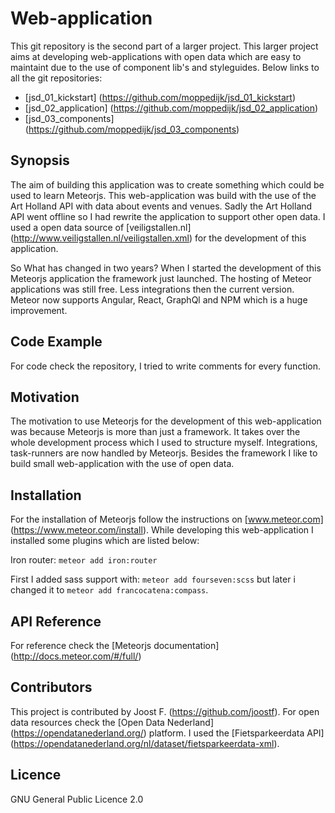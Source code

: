 # Web-application

This git repository is the second part of a larger project. 
This larger project aims at developing web-applications with open data which are easy to maintaint due to the use of component lib's and styleguides. Below links to all the git repositories:
- [jsd_01_kickstart] (https://github.com/moppedijk/jsd_01_kickstart)
- [jsd_02_application] (https://github.com/moppedijk/jsd_02_application)
- [jsd_03_components] (https://github.com/moppedijk/jsd_03_components)

## Synopsis

The aim of building this application was to create something which could be used to learn Meteorjs. This web-application was build with the use of the Art Holland API with data about events and venues. Sadly the Art Holland API went offline so I had rewrite the application to support other open data. I used a open data source of [veiligstallen.nl] (http://www.veiligstallen.nl/veiligstallen.xml) for the development of this application. 

So What has changed in two years? When I started the development of this Meteorjs application the framework just launched. The hosting of Meteor applications was still free. Less integrations then the current version. Meteor now supports Angular, React, GraphQl and NPM which is a huge improvement.

## Code Example

For code check the repository, I tried to write comments for every function.

## Motivation

The motivation to use Meteorjs for the development of this web-application was because Meteorjs is more than just a framework. It takes over the whole development process which I used to structure myself. Integrations, task-runners are now handled by Meteorjs. Besides the framework I like to build small web-application with the use of open data.

## Installation

For the installation of Meteorjs follow the instructions on [www.meteor.com] (https://www.meteor.com/install). While developing this web-application I installed some plugins which are listed below:

Iron router: `meteor add iron:router`

First I added sass support with: `meteor add fourseven:scss` but later i changed it to `meteor add francocatena:compass`.

## API Reference

For reference check the [Meteorjs documentation] (http://docs.meteor.com/#/full/)

## Contributors

This project is contributed by Joost F. (https://github.com/joostf). For open data resources check the [Open Data Nederland] (https://opendatanederland.org/) platform. I used the [Fietsparkeerdata API] (https://opendatanederland.org/nl/dataset/fietsparkeerdata-xml).

## Licence
GNU General Public Licence 2.0

